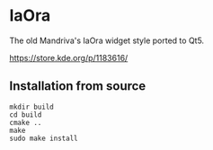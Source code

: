 IaOra
====================

The old Mandriva's IaOra widget style ported to Qt5.

https://store.kde.org/p/1183616/

Installation from source
------------------------

    mkdir build
    cd build
    cmake ..
    make
    sudo make install
    
